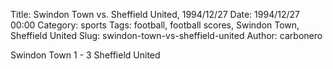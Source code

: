 Title: Swindon Town vs. Sheffield United, 1994/12/27
Date: 1994/12/27 00:00
Category: sports
Tags: football, football scores, Swindon Town, Sheffield United
Slug: swindon-town-vs-sheffield-united
Author: carbonero


Swindon Town 1 - 3 Sheffield United
